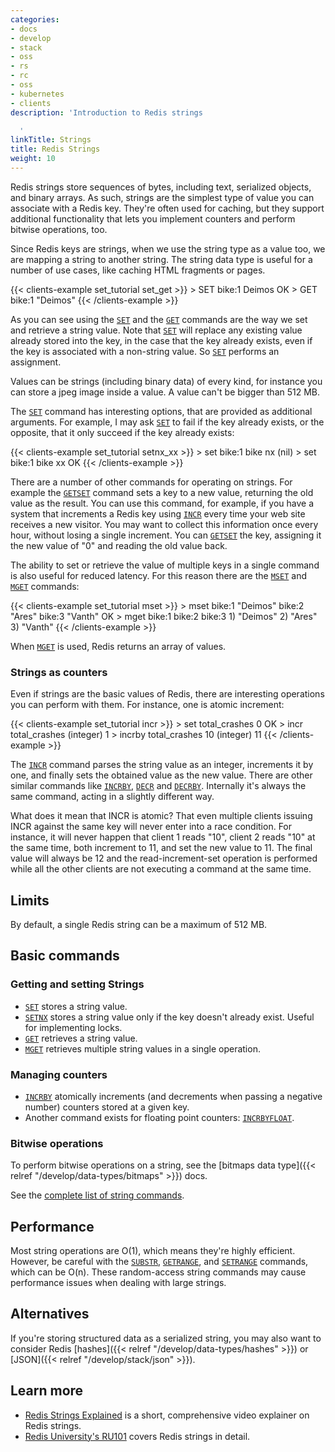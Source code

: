 ```yaml
---
categories:
- docs
- develop
- stack
- oss
- rs
- rc
- oss
- kubernetes
- clients
description: 'Introduction to Redis strings

  '
linkTitle: Strings
title: Redis Strings
weight: 10
---
```


Redis strings store sequences of bytes, including text, serialized objects, and binary arrays.
As such, strings are the simplest type of value you can associate with
a Redis key.
They're often used for caching, but they support additional functionality that lets you implement counters and perform bitwise operations, too.

Since Redis keys are strings, when we use the string type as a value too,
we are mapping a string to another string. The string data type is useful
for a number of use cases, like caching HTML fragments or pages.

{{< clients-example set_tutorial set_get >}}
    > SET bike:1 Deimos
    OK
    > GET bike:1
    "Deimos"
{{< /clients-example >}}

As you can see using the [`SET`](/commands/set) and the [`GET`](/commands/get) commands are the way we set
and retrieve a string value. Note that [`SET`](/commands/set) will replace any existing value
already stored into the key, in the case that the key already exists, even if
the key is associated with a non-string value. So [`SET`](/commands/set) performs an assignment.

Values can be strings (including binary data) of every kind, for instance you
can store a jpeg image inside a value. A value can't be bigger than 512 MB.

The [`SET`](/commands/set) command has interesting options, that are provided as additional
arguments. For example, I may ask [`SET`](/commands/set) to fail if the key already exists,
or the opposite, that it only succeed if the key already exists:

{{< clients-example set_tutorial setnx_xx >}}
    > set bike:1 bike nx
    (nil)
    > set bike:1 bike xx
    OK
{{< /clients-example >}}

There are a number of other commands for operating on strings. For example
the [`GETSET`](/commands/getset) command sets a key to a new value, returning the old value as the
result. You can use this command, for example, if you have a
system that increments a Redis key using [`INCR`](/commands/incr)
every time your web site receives a new visitor. You may want to collect this
information once every hour, without losing a single increment.
You can [`GETSET`](/commands/getset) the key, assigning it the new value of "0" and reading the
old value back.

The ability to set or retrieve the value of multiple keys in a single
command is also useful for reduced latency. For this reason there are
the [`MSET`](/commands/mset) and [`MGET`](/commands/mget) commands:

{{< clients-example set_tutorial mset >}}
    > mset bike:1 "Deimos" bike:2 "Ares" bike:3 "Vanth"
    OK
    > mget bike:1 bike:2 bike:3
    1) "Deimos"
    2) "Ares"
    3) "Vanth"
{{< /clients-example >}}

When [`MGET`](/commands/mget) is used, Redis returns an array of values.

### Strings as counters
Even if strings are the basic values of Redis, there are interesting operations
you can perform with them. For instance, one is atomic increment:

{{< clients-example set_tutorial incr >}}
    > set total_crashes 0
    OK
    > incr total_crashes
    (integer) 1
    > incrby total_crashes 10
    (integer) 11
{{< /clients-example >}}

The [`INCR`](/commands/incr) command parses the string value as an integer,
increments it by one, and finally sets the obtained value as the new value.
There are other similar commands like [`INCRBY`](/commands/incrby),
[`DECR`](/commands/decr) and [`DECRBY`](/commands/decrby). Internally it's
always the same command, acting in a slightly different way.

What does it mean that INCR is atomic?
That even multiple clients issuing INCR against
the same key will never enter into a race condition. For instance, it will never
happen that client 1 reads "10", client 2 reads "10" at the same time, both
increment to 11, and set the new value to 11. The final value will always be
12 and the read-increment-set operation is performed while all the other
clients are not executing a command at the same time.


## Limits

By default, a single Redis string can be a maximum of 512 MB.

## Basic commands

### Getting and setting Strings

* [`SET`](/commands/set) stores a string value.
* [`SETNX`](/commands/setnx) stores a string value only if the key doesn't already exist. Useful for implementing locks.
* [`GET`](/commands/get) retrieves a string value.
* [`MGET`](/commands/mget) retrieves multiple string values in a single operation.

### Managing counters

* [`INCRBY`](/commands/incrby) atomically increments (and decrements when passing a negative number) counters stored at a given key.
* Another command exists for floating point counters: [`INCRBYFLOAT`](/commands/incrbyfloat).

### Bitwise operations

To perform bitwise operations on a string, see the [bitmaps data type]({{< relref "/develop/data-types/bitmaps" >}}) docs.

See the [complete list of string commands](/commands/?group=string).

## Performance

Most string operations are O(1), which means they're highly efficient.
However, be careful with the [`SUBSTR`](/commands/substr), [`GETRANGE`](/commands/getrange), and [`SETRANGE`](/commands/setrange) commands, which can be O(n).
These random-access string commands may cause performance issues when dealing with large strings.

## Alternatives

If you're storing structured data as a serialized string, you may also want to consider Redis [hashes]({{< relref "/develop/data-types/hashes" >}}) or [JSON]({{< relref "/develop/stack/json" >}}).

## Learn more

* [Redis Strings Explained](https://www.youtube.com/watch?v=7CUt4yWeRQE) is a short, comprehensive video explainer on Redis strings.
* [Redis University's RU101](https://university.redis.com/courses/ru101/) covers Redis strings in detail.
